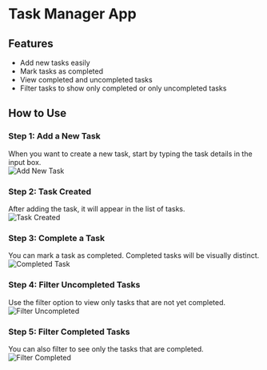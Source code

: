 # Task Manager App

## Features

- Add new tasks easily
- Mark tasks as completed
- View completed and uncompleted tasks
- Filter tasks to show only completed or only uncompleted tasks

## How to Use

### Step 1: Add a New Task

When you want to create a new task, start by typing the task details in the input box.  
![Add New Task](./pic/pic0.png)

### Step 2: Task Created

After adding the task, it will appear in the list of tasks.  
![Task Created](./pic/pic1.png)

### Step 3: Complete a Task

You can mark a task as completed. Completed tasks will be visually distinct.  
![Completed Task](./pic/pic2.png)

### Step 4: Filter Uncompleted Tasks

Use the filter option to view only tasks that are not yet completed.  
![Filter Uncompleted](./pic/pic3.png)

### Step 5: Filter Completed Tasks

You can also filter to see only the tasks that are completed.  
![Filter Completed](./pic/pic4.png)
